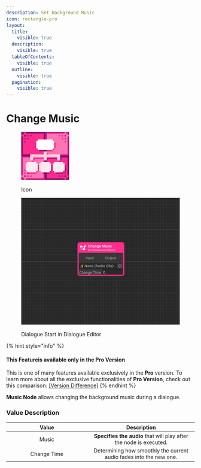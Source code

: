 ```yaml
---
description: Set Background Music
icon: rectangle-pro
layout:
  title:
    visible: true
  description:
    visible: true
  tableOfContents:
    visible: true
  outline:
    visible: true
  pagination:
    visible: true
---
```


# Change Music

<div><figure><img src="../../.gitbook/assets/MT_Node_Music_Gizmo.png" alt="" width="128"><figcaption><p>Icon</p></figcaption></figure> <figure><img src="../../.gitbook/assets/Zrzut ekranu (92).png" alt="" width="563"><figcaption><p>Dialogue Start in Dialogue Editor</p></figcaption></figure></div>

{% hint style="info" %}
#### This Featureis available only in the **Pro Version**

This is one of many features available exclusively in the **Pro** version. To learn more about all the exclusive functionalities of **Pro Version**, check out this comparison: [\[Version Difference\]](../../getting-started/quickstart.md)
{% endhint %}

**Music Node** allows changing the background music during a dialogue.

### Value Description

<table><thead><tr><th width="203" align="center">Value</th><th align="center">Description</th></tr></thead><tbody><tr><td align="center">Music</td><td align="center"><strong>Specifies the audio</strong> that will play after the node is executed.</td></tr><tr><td align="center">Change Time</td><td align="center">Determining how smoothly the current audio fades into the new one.</td></tr></tbody></table>
